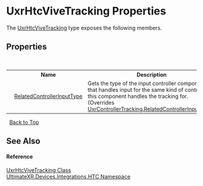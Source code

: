 # UxrHtcViveTracking Properties
 

The <a href="T_UltimateXR_Devices_Integrations_HTC_UxrHtcViveTracking">UxrHtcViveTracking</a> type exposes the following members.


## Properties
&nbsp;<table><tr><th></th><th>Name</th><th>Description</th></tr><tr><td>![Public property](media/pubproperty.gif "Public property")</td><td><a href="P_UltimateXR_Devices_Integrations_HTC_UxrHtcViveTracking_RelatedControllerInputType">RelatedControllerInputType</a></td><td>
Gets the type of the input controller component that handles input for the same kind of controller this component handles the tracking for.
 (Overrides <a href="P_UltimateXR_Devices_UxrControllerTracking_RelatedControllerInputType">UxrControllerTracking.RelatedControllerInputType</a>.)</td></tr></table>&nbsp;
<a href="#uxrhtcvivetracking-properties">Back to Top</a>

## See Also


#### Reference
<a href="T_UltimateXR_Devices_Integrations_HTC_UxrHtcViveTracking">UxrHtcViveTracking Class</a><br /><a href="N_UltimateXR_Devices_Integrations_HTC">UltimateXR.Devices.Integrations.HTC Namespace</a><br />